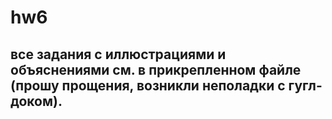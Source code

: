 # hw6 
## все задания с иллюстрациями и объяснениями см. в прикрепленном файле (прошу прощения, возникли неполадки с гугл-доком).
